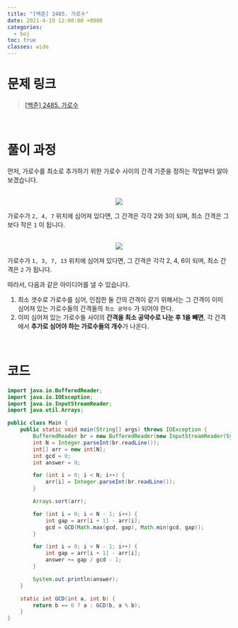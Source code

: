 ```yaml
---
title: "[백준] 2485. 가로수"
date: 2021-4-19 12:00:00 +0900
categories:
  - boj
toc: true
classes: wide
---
```


# 문제 링크

> [[백준] 2485. 가로수](https://www.acmicpc.net/problem/2485)

<br>

# 풀이 과정

먼저, 가로수를 최소로 추가하기 위한 가로수 사이의 간격 기준을 정하는 작업부터 알아보겠습니다.

<br>

<center><img src="http://dl.dropbox.com/s/36go15xb63kgucf/%EB%B0%B1%EC%A4%80-2485_%EA%B0%80%EB%A1%9C%EC%88%98-1.png"></center>

가로수가 `2, 4, 7` 위치에 심어져 있다면, 그 간격은 각각 2와 3이 되며, 최소 간격은 그보다 작은 `1` 이 됩니다.

<br>

<center><img src="http://dl.dropbox.com/s/f62ssukwzcktisd/%EB%B0%B1%EC%A4%80-2485_%EA%B0%80%EB%A1%9C%EC%88%98-2.png"></center>

가로수가 `1, 3, 7, 13` 위치에 심어져 있다면, 그 간격은 각각 2, 4, 6이 되며, 최소 간격은 `2` 가 됩니다.

따라서, 다음과 같은 아이디어를 낼 수 있습니다.

1. 최소 갯수로 가로수를 심어, 인접한 둘 간의 간격이 같기 위해서는 그 간격이 이미 심어져 있는 가로수들의 간격들의 `최소 공약수` 가 되어야 한다.
2. 이미 심어져 있는 가로수들 사이의 **간격을 최소 공약수로 나눈 후 1을 빼면**, 각 간격에서 **추가로 심어야 하는 가로수들의 개수**가 나온다.

<br>

# 코드

```java
import java.io.BufferedReader;
import java.io.IOException;
import java.io.InputStreamReader;
import java.util.Arrays;

public class Main {
    public static void main(String[] args) throws IOException {
        BufferedReader br = new BufferedReader(new InputStreamReader(System.in));
        int N = Integer.parseInt(br.readLine());
        int[] arr = new int[N];
        int gcd = 0;
        int answer = 0;

        for (int i = 0; i < N; i++) {
            arr[i] = Integer.parseInt(br.readLine());
        }

        Arrays.sort(arr);

        for (int i = 0; i < N - 1; i++) {
            int gap = arr[i + 1] - arr[i];
            gcd = GCD(Math.max(gcd, gap), Math.min(gcd, gap));
        }

        for (int i = 0; i < N - 1; i++) {
            int gap = arr[i + 1] - arr[i];
            answer += gap / gcd - 1;
        }

        System.out.println(answer);
    }

    static int GCD(int a, int b) {
        return b == 0 ? a : GCD(b, a % b);
    }
}
```